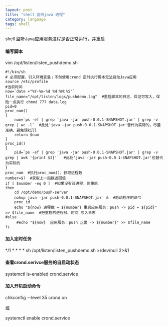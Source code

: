 ```yaml
---
layout: post
title: "shell 监听java 进程"
category: language
tags: shell
---
```


shell 监听Java应用服务进程是否正常运行，并重启

#### 编写脚本

vim /opt/listen/listen_pushdemo.sh

```
#!/bin/sh
# 必须配置，引入环境变量；不然使用crond 定时执行脚本无法启动Java应用
source /etc/profile
#当前时间
now=`date +"%Y-%m-%d %H:%M:%S"`
file_name="/opt/listen/logs/pushdemo.log"  #重启脚本的日志，保证可写入，保险一点执行 chmod 777 data.log
pid=0
proc_num() 
{
    num=`ps -ef | grep 'java -jar push-0.0.1-SNAPSHOT.jar' | grep -v grep | wc -l`  #此处'java -jar push-0.0.1-SNAPSHOT.jar'替代为实际的，尽量准确，避免误kill
    return $num 
}
proc_id()
{  
    pid=`ps -ef | grep 'java -jar push-0.0.1-SNAPSHOT.jar' | grep -v grep | awk '{print $2}'`  #此处'java -jar push-0.0.1-SNAPSHOT.jar'也替代为实际的
} 
proc_num  #执行proc_num()，获取进程数
number=$?  #获取上一函数返回值
if [ $number -eq 0 ]  #如果没有该进程，则重启
then
    cd /opt/demo/push-server
    nohup java -jar push-0.0.1-SNAPSHOT.jar  &  #启动程序的命令
    proc_id 
    echo "${now} 进程数 = ${number} 重启应用服务：push -> pid = ${pid}" >> $file_name  #把重启的进程号、时间 写入日志
#else
     #echo "${now}  应用服务：push 正常 -> ${number}" >> $file_name
fi
```

#### 加入定时任务

*/1 * * * * sh /opt/listen/listen_pushdemo.sh >/dev/null 2>&1

#### 查看crond.serivce服务的自启动状态

systemctl is-enabled crond.service

#### 加入开机启动命令

chkconfig --level 35 crond on

或

systemctl enable crond.service